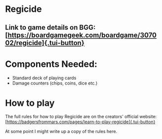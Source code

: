 # Regicide

## Link to game details on BGG: [https://boardgamegeek.com/boardgame/307002/regicide]{.tui-button}

# Components Needed:

- Standard deck of playing cards
- Damage counters (chips, coins, dice etc.)

# How to play

The full rules for how to play Regicide are on the creators' official website: [https://badgersfrommars.com/pages/learn-to-play-regicide]{.tui-button}

At some point I might write up a copy of the rules here.
